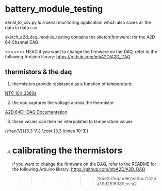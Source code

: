 # battery_module_testing

serial_to_csv.py is a serial monitoring application which also saves all the data to data.csv

sketch_a2d_daq_module_testing contains the sketch(firmware) for the A2D 64 Channel DAQ

<<<<<<< HEAD
if you want to change the firmware on the DAQ, refer to the following Arduino library: https://github.com/mbA2D/A2D_DAQ

## thermistors & the daq

1. thermistors provide resistance as a function of temperature:

[NTC 10K 3380s](https://octopart.com/nxrt15xh103fa1b030-murata-25915268)

2. the daq captures the voltage across the thermistor

[A2D 64CHDAQ Documentation](</module_testing_daq/A2D%2064CHDAQ%20Documentation%20(Draft).pdf>)

3. these values can then be interpolated to temperature values

\(\frac{V}{{3.3-V}} \cdot (3.3 \times 10^3)\)

4. # calibrating the thermistors
   if you want to change the firmware on the DAQ, refer to the README for the following Arduino library: https://github.com/mbA2D/A2D_DAQ
   > > > > > > > 785e357e4ab967e53bc71525a39d2616389ceea2
